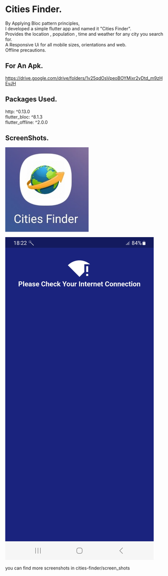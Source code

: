 # Cities Finder.  

By Applying Bloc pattern principles,   
I developed a simple flutter app and named it "Cities Finder".   
Provides the location , population , time and weather for any city you search for.   
A Responsive Ui for all mobile sizes, orientations and web.    
Offline precautions.
## For An Apk.  

https://drive.google.com/drive/folders/1v25qdOsVpeoBOYMixr2yDtd_m9zHEvJH

## Packages Used.   
  http: ^0.13.0    
  flutter_bloc: ^8.1.3    
  flutter_offline: ^2.0.0
  
## ScreenShots.   
![alt text](https://github.com/mo7amedaliEbaid/cities-finder/blob/master/screen_shots/launcher_icon.jpg?raw=true)
  
  
  ![alt text](https://github.com/mo7amedaliEbaid/cities-finder/blob/master/screen_shots/offline.jpg?raw=true)
  
  

  
  
  you can find more screenshots in cities-finder/screen_shots
